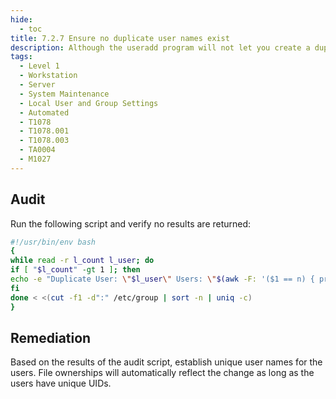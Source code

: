 ```yaml
---
hide:
  - toc
title: 7.2.7 Ensure no duplicate user names exist
description: Although the useradd program will not let you create a duplicate user name, it is possible for an administrator to manually edit the /etc/passwd file and change the user name.
tags:
  - Level 1
  - Workstation
  - Server
  - System Maintenance
  - Local User and Group Settings
  - Automated
  - T1078
  - T1078.001
  - T1078.003
  - TA0004
  - M1027
---
```


## Audit
Run the following script and verify no results are returned:
```bash linenums="1"
#!/usr/bin/env bash
{
while read -r l_count l_user; do
if [ "$l_count" -gt 1 ]; then
echo -e "Duplicate User: \"$l_user\" Users: \"$(awk -F: '($1 == n) { print $1 }' n=$l_user /etc/passwd | xargs)\""
fi
done < <(cut -f1 -d":" /etc/group | sort -n | uniq -c)
}
```

## Remediation
Based on the results of the audit script, establish unique user names for the users. File ownerships will automatically reflect the change as long as the users have unique UIDs.

